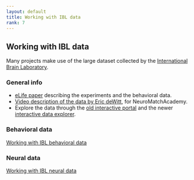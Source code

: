 ```yaml
---
layout: default
title: Working with IBL data
rank: 7
---
```

## Working with IBL data

Many projects make use of the large dataset collected by the [International Brain Laboratory](https://www.internationalbrainlab.com/).

### General info
* [eLife paper](https://elifesciences.org/articles/63711) describing the experiments and the behavioral data.
* [Video description of the data by Eric deWitt](https://www.youtube.com/watch?v=NofrFH8FRZU), for NeuroMatchAcademy.
* Explore the data through the [old interactive portal](https://data-sciviz.internationalbrainlab.org/home) and the newer [interactive data explorer](https://viz.internationalbrainlab.org/).

### Behavioral data
[Working with IBL behavioral data](https://anne-urai.github.io/lab_wiki/IBLdata_behav.html)

### Neural data
[Working with IBL neural data](https://anne-urai.github.io/lab_wiki/IBLdata_neural.html)
